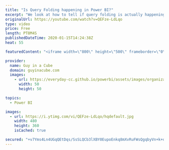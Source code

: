 ```yaml
---
title: "Is Query Folding happening in Power BI?"
excerpt: "We look at how to tell if query folding is actually happening within Power BI. You may be surprised! Power Query has a few tools for you.  Sample download: https://guyinacu.be/queryfoldingsample  *******************  Want to take your Power BI skills to the next level? We have training courses available"
originalUrl: https://youtube.com/watch?v=QEFze-LdLqo
type: video
price: Free
length: PT8M4S
publishedDateTime: 2020-01-15T14:24:38Z
heat: 55

featuredContent: "<iframe width=\"800\" height=\"500\" frameborder=\"0\" src=\"https://www.youtube.com/embed/QEFze-LdLqo\" allow=\"accelerometer; autoplay; encrypted-media; gyroscope; picture-in-picture\" allowfullscreen></iframe>"

provider:
  name: Guy in a Cube
  domain: guyinacube.com
  images:
    - url: https://everyday-cc.github.io/powerbi/assets/images/organizations/guyinacube.com-50x50.jpg
      width: 50
      height: 50

topics:
  - Power BI

images:
  - url: https://i.ytimg.com/vi/QEFze-LdLqo/hqdefault.jpg
    width: 480
    height: 360
    isCached: true

secured: "+v7Yms4Ln4UGqQEtDqs/SsSLQCb3lXBY0EupoEnkq8mXvRuFWsQgqbyVn+k+dpu4/ZNr2KU78RQyN/lEVJzWLa/RG7G2RNfFan3Y+JG4T2kZWwTZmlN4BVVKb7TBlORbAEIecYSL0xKb3CCiY+AzuigQpnHM9o8inbCPgz+XuXOesXZze2kLtaRSq3xFmKSbXaYu0y57DKrhiSJDM//mePezWmD6LyVwrDR0NEAjf1x5l7WZhHZtPGgMz5RAk+JDMvjp/4eEIakpoMw61wDZZUi7KDiQQW5t2zeAEmtOGY7gzII8kA3gDlk13lMocRNek+IFVteO+YjdSUieQqGGIrosHKDWjvQsHshUQoNIwZI015UNYSXXIJ1rPCIMK7/O++gieVZAmzgSXtLaOU7DYW5OopxGYfBVX37XSMv35sg=;AYkFbaa19kq0aZW9r+uJHg=="
---
```


